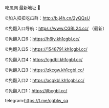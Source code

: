 吃瓜网 最新地址 👋 

⏰加入扣扣吃瓜群：http://b.j4h.cn/2yQQsU

⏰免翻入口导航：https://www.CGBL24.cc/  （最新）

⏰免翻入口6：https://h6iy.kh1cgbl.cc/

⏰免翻入口5：https://1548791.kh1cgbl.cc/

⏰免翻入口4：https://cgdbl.kh1cgbl.cc/

⏰免翻入口3：https://zkcgw.kh1cgbl.cc/

⏰免翻入口2：https://xcgkbl.kh1cgbl.cc/

⏰免翻入口1：https://jlbcgbl.cc/

telegram:https://t.me/cgblw_sq


